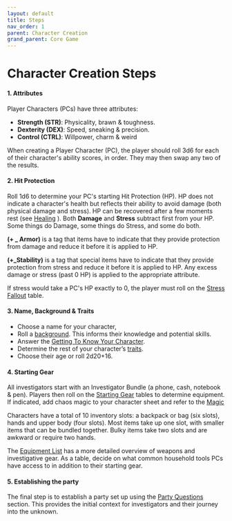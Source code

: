 ```yaml
---
layout: default
title: Steps
nav_order: 1
parent: Character Creation
grand_parent: Core Game
---
```

# Character Creation Steps

#### 1. Attributes
Player Characters (PCs) have three attributes:


- **Strength (STR)**: Physicality, brawn & toughness.
- **Dexterity (DEX)**: Speed, sneaking & precision.
- **Control (CTRL)**: Willpower, charm & weird


When creating a Player Character (PC), the player should roll 3d6 for each of their character's ability scores, in order. They may then swap any two of the results.


#### 2. Hit Protection
Roll 1d6 to determine your PC's starting Hit Protection (HP). HP does not indicate a character's health but reflects their ability to avoid damage (both physical damage and stress). HP can be recovered after a few moments rest (see [Healing](https://goblinarchives.github.io/LiminalHorror/Liminal%20Horror%20System/Rules/) ). Both **Damage** and **Stress** subtract first from your HP. Some things do Damage, some things do Stress, and some do both.

**(+ _ Armor)** is  a tag that  items have to indicate that they provide protection from damage and reduce it before it is applied to HP.

**(+_Stability)** is a tag that  special items have to indicate that they provide protection from stress and reduce it before it is applied to HP.  Any excess damage or stress (past 0 HP) is applied to the appropriate attribute.

If stress would take a PC's HP exactly to 0, the player must roll on the [Stress Fallout](https://goblinarchives.github.io/LiminalHorror/Liminal%20Horror%20System/Stress%20and%20Fallout/) table.

#### 3. Name, Background & Traits
- Choose a name for your character,
- Roll a [background](https://goblinarchives.github.io/LiminalHorror/Liminal%20Horror%20System/Character%20Creation/Names%20and%20Background/). This informs their knowledge and potential skills.
- Answer the [Getting To Know Your Character](https://goblinarchives.github.io/LiminalHorror/Liminal%20Horror%20System/Character%20Creation/Getting%20To%20Know%20Your%20Character/).
- Determine the rest of your character’s [traits](https://goblinarchives.github.io/LiminalHorror/Liminal%20Horror%20System/Character%20Creation/Character%20Traits/).
- Choose their age or roll 2d20+16.

#### 4. Starting Gear
All investigators start with an Investigator Bundle (a phone, cash, notebook & pen). Players then roll on the [Starting Gear](https://goblinarchives.github.io/LiminalHorror/Liminal%20Horror%20System/Character%20Creation/Starting%20Gear/) tables to determine equipment. If indicated, add chaos magic to your character sheet and refer to the  [Magic](https://goblinarchives.github.io/LiminalHorror/Liminal%20Horror%20System/Magic/)

Characters have a total of 10 inventory slots: a backpack or bag (six slots), hands and upper body (four slots). Most items take up one slot, with smaller items that can be bundled together. Bulky items take two slots and are awkward or require two hands.

The [Equipment List](https://goblinarchives.github.io/LiminalHorror/Liminal%20Horror%20System/Equipment%20List/) has a more detailed overview of weapons and investigative gear. As a table, decide on what common household tools PCs have access to in addition to their starting gear.

#### 5. Establishing the party
The final step is to establish a party set up using the [Party Questions](https://goblinarchives.github.io/LiminalHorror/Liminal%20Horror%20System/Character%20Creation/Party%20Questions/) section. This provides the initial context for investigators and their journey into the unknown.
